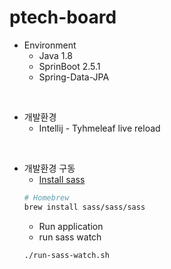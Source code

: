 # ptech-board

* Environment
    * Java 1.8
    * SprinBoot 2.5.1
    * Spring-Data-JPA


<br>

* 개발환경
    * Intellij - Tyhmeleaf live reload

<br>

* 개발환경 구동
    * [Install sass](https://sass-lang.com/install)
    ```sh
    # Homebrew
    brew install sass/sass/sass
    ```
    * Run application
    * run sass watch
    ```sh
    ./run-sass-watch.sh
    ```
